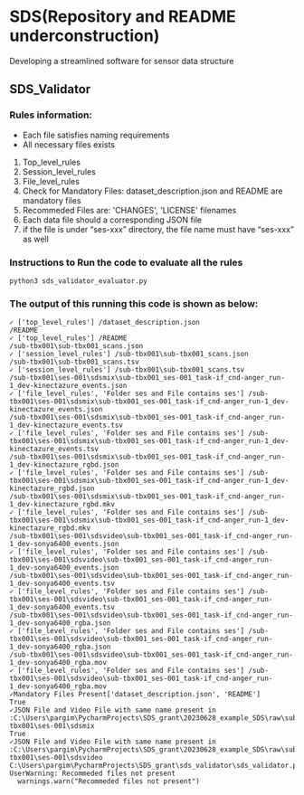 # SDS(Repository and README underconstruction)
Developing a streamlined software for sensor data structure
## SDS_Validator 
### Rules information:
-	Each file satisfies naming requirements
-	All necessary files exists
1. Top_level_rules    
2. Session_level_rules
3. File_level_rules
4. Check for Mandatory Files: dataset_description.json and README are mandatory files
5. Recommeded Files are: 'CHANGES', 'LICENSE' filenames
6. Each data file should a corresponding JSON file
7. if the file is under “ses-xxx” directory, the file name must have “ses-xxx” as well

### Instructions to Run the code to evaluate all the rules

```
python3 sds_validator_evaluator.py
```

### The output of this running this code is shown as below:

```
✓ ['top_level_rules'] /dataset_description.json
/README
✓ ['top_level_rules'] /README
/sub-tbx001\sub-tbx001_scans.json
✓ ['session_level_rules'] /sub-tbx001\sub-tbx001_scans.json
/sub-tbx001\sub-tbx001_scans.tsv
✓ ['session_level_rules'] /sub-tbx001\sub-tbx001_scans.tsv
/sub-tbx001\ses-001\sdsmix\sub-tbx001_ses-001_task-if_cnd-anger_run-1_dev-kinectazure_events.json
✓ ['file_level_rules', 'Folder ses and File contains ses'] /sub-tbx001\ses-001\sdsmix\sub-tbx001_ses-001_task-if_cnd-anger_run-1_dev-kinectazure_events.json
/sub-tbx001\ses-001\sdsmix\sub-tbx001_ses-001_task-if_cnd-anger_run-1_dev-kinectazure_events.tsv
✓ ['file_level_rules', 'Folder ses and File contains ses'] /sub-tbx001\ses-001\sdsmix\sub-tbx001_ses-001_task-if_cnd-anger_run-1_dev-kinectazure_events.tsv
/sub-tbx001\ses-001\sdsmix\sub-tbx001_ses-001_task-if_cnd-anger_run-1_dev-kinectazure_rgbd.json
✓ ['file_level_rules', 'Folder ses and File contains ses'] /sub-tbx001\ses-001\sdsmix\sub-tbx001_ses-001_task-if_cnd-anger_run-1_dev-kinectazure_rgbd.json
/sub-tbx001\ses-001\sdsmix\sub-tbx001_ses-001_task-if_cnd-anger_run-1_dev-kinectazure_rgbd.mkv
✓ ['file_level_rules', 'Folder ses and File contains ses'] /sub-tbx001\ses-001\sdsmix\sub-tbx001_ses-001_task-if_cnd-anger_run-1_dev-kinectazure_rgbd.mkv
/sub-tbx001\ses-001\sdsvideo\sub-tbx001_ses-001_task-if_cnd-anger_run-1_dev-sonya6400_events.json
✓ ['file_level_rules', 'Folder ses and File contains ses'] /sub-tbx001\ses-001\sdsvideo\sub-tbx001_ses-001_task-if_cnd-anger_run-1_dev-sonya6400_events.json
/sub-tbx001\ses-001\sdsvideo\sub-tbx001_ses-001_task-if_cnd-anger_run-1_dev-sonya6400_events.tsv
✓ ['file_level_rules', 'Folder ses and File contains ses'] /sub-tbx001\ses-001\sdsvideo\sub-tbx001_ses-001_task-if_cnd-anger_run-1_dev-sonya6400_events.tsv
/sub-tbx001\ses-001\sdsvideo\sub-tbx001_ses-001_task-if_cnd-anger_run-1_dev-sonya6400_rgba.json
✓ ['file_level_rules', 'Folder ses and File contains ses'] /sub-tbx001\ses-001\sdsvideo\sub-tbx001_ses-001_task-if_cnd-anger_run-1_dev-sonya6400_rgba.json
/sub-tbx001\ses-001\sdsvideo\sub-tbx001_ses-001_task-if_cnd-anger_run-1_dev-sonya6400_rgba.mov
✓ ['file_level_rules', 'Folder ses and File contains ses'] /sub-tbx001\ses-001\sdsvideo\sub-tbx001_ses-001_task-if_cnd-anger_run-1_dev-sonya6400_rgba.mov
✓Mandatory Files Present['dataset_description.json', 'README']
True
✓JSON File and Video File with same name present in :C:\Users\pargim\PycharmProjects\SDS_grant\20230628_example_SDS\raw\sub-tbx001\ses-001\sdsmix
True
✓JSON File and Video File with same name present in :C:\Users\pargim\PycharmProjects\SDS_grant\20230628_example_SDS\raw\sub-tbx001\ses-001\sdsvideo
C:\Users\pargim\PycharmProjects\SDS_grant\sds_validator\sds_validator.py:211: UserWarning: Recommeded files not present
  warnings.warn("Recommeded files not present")
```

